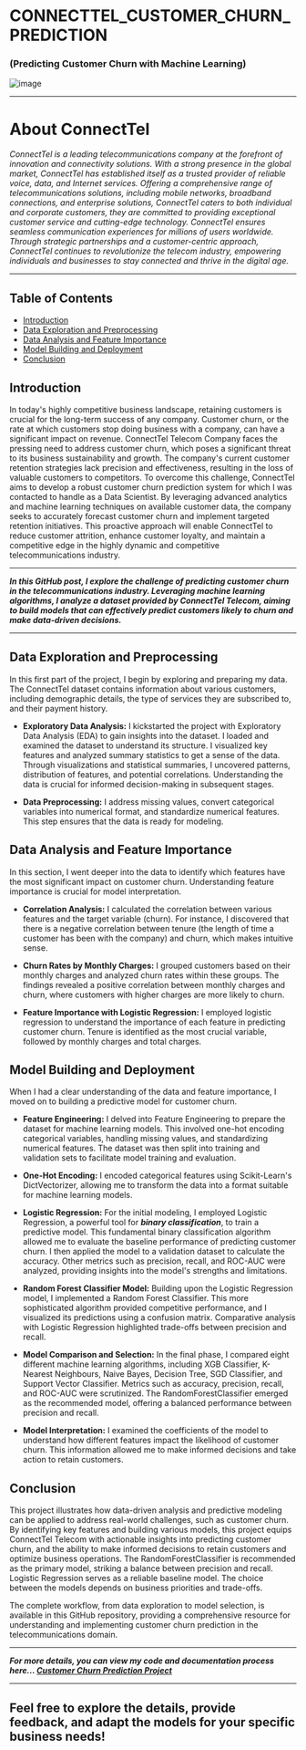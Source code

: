 # CONNECTTEL_CUSTOMER_CHURN_PREDICTION

### (Predicting Customer Churn with Machine Learning)

![image](https://github.com/ChidimmaIdika/CONNECTTEL_CUSTOMER_CHURN_PREDICTION/assets/137975543/4d064123-c7a3-452c-aa38-c4e9c05c02e6)

---
# About ConnectTel
*ConnectTel is a leading telecommunications company at the forefront of innovation and connectivity solutions. With a strong presence in the global market, ConnectTel has established itself as a trusted provider of reliable voice, data, and Internet services. Offering a comprehensive range of telecommunications solutions, including mobile networks, broadband connections, and enterprise solutions, ConnectTel caters to both individual and corporate customers, they are committed to providing exceptional customer service and cutting-edge technology. ConnectTel ensures seamless communication experiences for millions of users worldwide. Through strategic partnerships and a customer-centric approach, ConnectTel continues to revolutionize the telecom industry, empowering individuals and businesses to stay connected and thrive in the digital age.*

---



## Table of Contents

- [Introduction](#introduction)
- [Data Exploration and Preprocessing](#data-exploration-and-preprocessing)
- [Data Analysis and Feature Importance](#data-analysis-and-feature-importance)
- [Model Building and Deployment](#model-building-and-deployment)
- [Conclusion](#conclusion)


## Introduction
In today's highly competitive business landscape, retaining customers is crucial for the long-term success of any company. Customer churn, or the rate at which customers stop doing business with a company, can have a significant impact on revenue. ConnectTel Telecom Company faces the pressing need to address customer churn, which poses a significant threat to its business sustainability and growth. The company's current customer retention strategies lack precision and effectiveness, resulting in the loss of valuable customers to competitors. To overcome this challenge, ConnectTel aims to develop a robust customer churn prediction system for which I was contacted to handle as a Data Scientist. By leveraging advanced analytics and machine learning techniques on available customer data, the company seeks to accurately forecast customer churn and implement targeted retention initiatives. This proactive approach will enable ConnectTel to reduce customer attrition, enhance customer loyalty, and maintain a competitive edge in the highly dynamic and competitive telecommunications industry.

---
***In this GitHub post, I explore the challenge of predicting customer churn in the telecommunications industry. Leveraging machine learning algorithms, I analyze a dataset provided by ConnectTel Telecom, aiming to build models that can effectively predict customers likely to churn and make data-driven decisions.***

---

## Data Exploration and Preprocessing
In this first part of the project, I begin by exploring and preparing my data. The ConnectTel dataset contains information about various customers, including demographic details, the type of services they are subscribed to, and their payment history.

- **Exploratory Data Analysis:** I kickstarted the project with Exploratory Data Analysis (EDA) to gain insights into the dataset. I loaded and examined the dataset to understand its structure. I visualized key features and analyzed summary statistics to get a sense of the data. Through visualizations and statistical summaries, I uncovered patterns, distribution of features, and potential correlations. Understanding the data is crucial for informed decision-making in subsequent stages.

- **Data Preprocessing:** I address missing values, convert categorical variables into numerical format, and standardize numerical features. This step ensures that the data is ready for modeling.

## Data Analysis and Feature Importance
In this section, I went deeper into the data to identify which features have the most significant impact on customer churn. Understanding feature importance is crucial for model interpretation.

- **Correlation Analysis:** I calculated the correlation between various features and the target variable (churn). For instance, I discovered that there is a negative correlation between tenure (the length of time a customer has been with the company) and churn, which makes intuitive sense.

- **Churn Rates by Monthly Charges:** I grouped customers based on their monthly charges and analyzed churn rates within these groups. The findings revealed a positive correlation between monthly charges and churn, where customers with higher charges are more likely to churn.

- **Feature Importance with Logistic Regression:** I employed logistic regression to understand the importance of each feature in predicting customer churn. Tenure is identified as the most crucial variable, followed by monthly charges and total charges.

## Model Building and Deployment
When I had a clear understanding of the data and feature importance, I moved on to building a predictive model for customer churn.

- **Feature Engineering:**  I delved into Feature Engineering to prepare the dataset for machine learning models. This involved one-hot encoding categorical variables, handling missing values, and standardizing numerical features. The dataset was then split into training and validation sets to facilitate model training and evaluation.

- **One-Hot Encoding:** I encoded categorical features using Scikit-Learn's DictVectorizer, allowing me to transform the data into a format suitable for machine learning models.

- **Logistic Regression:** For the initial modeling, I employed Logistic Regression, a powerful tool for ***binary classification***, to train a predictive model. This fundamental binary classification algorithm allowed me to evaluate the baseline performance of predicting customer churn. I then applied the model to a validation dataset to calculate the accuracy. Other metrics such as precision, recall, and ROC-AUC were analyzed, providing insights into the model's strengths and limitations. 

- **Random Forest Classifier Model:** 
Building upon the Logistic Regression model, I implemented a Random Forest Classifier. This more sophisticated algorithm provided competitive performance, and I visualized its predictions using a confusion matrix. Comparative analysis with Logistic Regression highlighted trade-offs between precision and recall.

- **Model Comparison and Selection:**
In the final phase, I compared eight different machine learning algorithms, including XGB Classifier, K-Nearest Neighbours, Naive Bayes, Decision Tree, SGD Classifier, and Support Vector Classifier. Metrics such as accuracy, precision, recall, and ROC-AUC were scrutinized. The RandomForestClassifier emerged as the recommended model, offering a balanced performance between precision and recall.

- **Model Interpretation:** I examined the coefficients of the model to understand how different features impact the likelihood of customer churn. This information allowed me to make informed decisions and take action to retain customers.

## Conclusion
This project illustrates how data-driven analysis and predictive modeling can be applied to address real-world challenges, such as customer churn. By identifying key features and building various models, this project equips ConnectTel Telecom with actionable insights into predicting customer churn, and the ability to make informed decisions to retain customers and optimize business operations. The RandomForestClassifier is recommended as the primary model, striking a balance between precision and recall. Logistic Regression serves as a reliable baseline model. The choice between the models depends on business priorities and trade-offs.

The complete workflow, from data exploration to model selection, is available in this GitHub repository, providing a comprehensive resource for understanding and implementing customer churn prediction in the telecommunications domain.

---
 ***For more details, you can view my code and documentation process here... [Customer Churn Prediction Project](https://github.com/ChidimmaIdika/Churn-Prediction-Project-using-Machine-Learning.git)***      

---

Feel free to explore the details, provide feedback, and adapt the models for your specific business needs!
---
